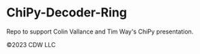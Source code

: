 # ChiPy-Decoder-Ring
Repo to support Colin Vallance and Tim Way's ChiPy presentation.

©2023 CDW LLC